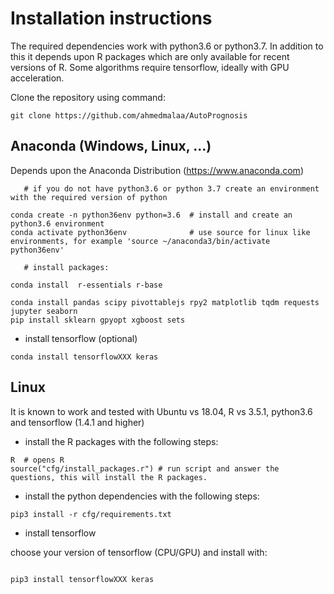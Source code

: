 # Installation instructions

The required dependencies work with python3.6 or python3.7.
In addition to this it depends upon R packages
which are only available for recent versions of R. Some algorithms
require tensorflow, ideally with GPU acceleration.

Clone the repository using command:
```
git clone https://github.com/ahmedmalaa/AutoPrognosis
```

## Anaconda (Windows, Linux, ...)

Depends upon the Anaconda Distribution (https://www.anaconda.com)

```
   # if you do not have python3.6 or python 3.7 create an environment with the required version of python

conda create -n python36env python=3.6  # install and create an python3.6 environment
conda activate python36env              # use source for linux like environments, for example 'source ~/anaconda3/bin/activate python36env'

   # install packages:
   
conda install  r-essentials r-base

conda install pandas scipy pivottablejs rpy2 matplotlib tqdm requests jupyter seaborn
pip install sklearn gpyopt xgboost sets

```


- install tensorflow (optional)

```
conda install tensorflowXXX keras
```

## Linux

It is known to work and tested with Ubuntu vs 18.04, R vs 3.5.1,
python3.6 and tensorflow (1.4.1 and higher)

- install the R packages with the following steps:

```
R  # opens R
source("cfg/install_packages.r") # run script and answer the questions, this will install the R packages.
```


- install the python dependencies with the following steps:

```
pip3 install -r cfg/requirements.txt
```

- install tensorflow

choose your version of tensorflow (CPU/GPU) and install with:

```

pip3 install tensorflowXXX keras

```

